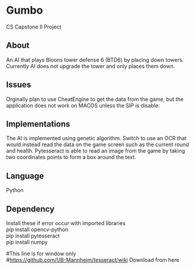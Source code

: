 # Gumbo
CS Capstone II Project

## **About**
An AI that plays Bloons tower defense 6 (BTD6) by placing down towers. Currently AI does not upgrade the tower and only places them down.


## Issues 
Orginally plan to use CheatEngine to get the data from the game, but the application does not work on MACOS unless the SIP is disable.

## Implementations
The AI is implemented using genetic algorithm. Switch to use an OCR that would instead read the data on the game screen such as the current round and health. Pytesseract is able to read an image from the game by taking two coordinates points to form a box around the text.

## Language
Python

## Dependency
Install these if error occur with imported libraries<br>
pip install opencv-python<br>
pip install pytesseract<br>
pip install numpy<br>

#This line is for window only<br>
#https://github.com/UB-Mannheim/tesseract/wiki Download from here<br>

